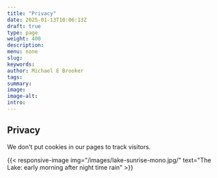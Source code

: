 ```yaml
---
title: "Privacy"
date: 2025-01-13T10:06:13Z
draft: true
type: page
weight: 400
description: 
menu: none
slug:
keywords:
author: Michael E Brooker 
tags: 
summary:
image:
image-alt:
intro:
---
```

## Privacy

We don't put cookies in our pages to track visitors. 

{{< responsive-image img="/images/lake-sunrise-mono.jpg/" text="The Lake: early morning after night time rain" >}}
